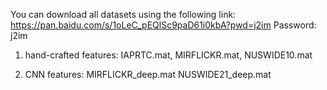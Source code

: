 You can download all datasets using the following link:
https://pan.baidu.com/s/1oLeC_pEQlSc9paD61i0kbA?pwd=j2im Password: j2im


1. hand-crafted features:
IAPRTC.mat, MIRFLICKR.mat, NUSWIDE10.mat

2. CNN features:
MIRFLICKR_deep.mat
NUSWIDE21_deep.mat
